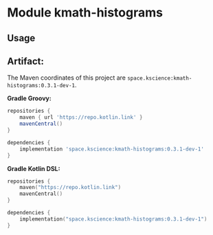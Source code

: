 # Module kmath-histograms



## Usage

## Artifact:

The Maven coordinates of this project are `space.kscience:kmath-histograms:0.3.1-dev-1`.

**Gradle Groovy:**
```groovy
repositories {
    maven { url 'https://repo.kotlin.link' }
    mavenCentral()
}

dependencies {
    implementation 'space.kscience:kmath-histograms:0.3.1-dev-1'
}
```
**Gradle Kotlin DSL:**
```kotlin
repositories {
    maven("https://repo.kotlin.link")
    mavenCentral()
}

dependencies {
    implementation("space.kscience:kmath-histograms:0.3.1-dev-1")
}
```
